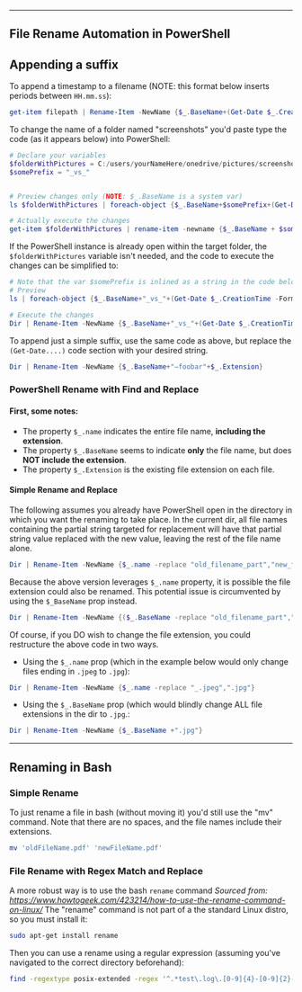 ___
## File Rename Automation in PowerShell
## Appending a suffix
To append a timestamp to a filename (NOTE: this format below inserts periods between `HH.mm.ss`):
```PowerShell
get-item filepath | Rename-Item -NewName {$_.BaseName+(Get-Date $_.CreationTime -Format "yyyy-MM-dd HH.mm.ss" )+$_.Extension}
```

To change the name of a folder named "screenshots" you'd paste type the code (as it appears below) into PowerShell:
```PowerShell
# Declare your variables
$folderWithPictures = C:/users/yourNameHere/onedrive/pictures/screenshots
$somePrefix = "_vs_"


# Preview changes only (NOTE: $_.BaseName is a system var)
ls $folderWithPictures | foreach-object {$_.BaseName+$somePrefix+(Get-Date $_.CreationTime -Format "yyyy-MM-dd-HHmm" )+$_.Extension}

# Actually execute the changes
get-item $folderWithPictures | rename-item -newname {$_.BaseName + $somePrefix + (Get-Date $_.CreationTime -Format "yyyy-MM-dd-HHmm") + $_.Extension}
```

If the PowerShell instance is already open within the target folder, the `$folderWithPictures` variable isn't needed, and the code to execute the changes can be simplified to:
```PowerShell
# Note that the var $somePrefix is inlined as a string in the code below
# Preview
ls | foreach-object {$_.BaseName+"_vs_"+(Get-Date $_.CreationTime -Format "yyyy-MM-dd-HHmm" )+$_.Extension}

# Execute the changes
Dir | Rename-Item -NewName {$_.BaseName+"_vs_"+(Get-Date $_.CreationTime -Format "yyyy-MM-dd-HHmm" )+$_.Extension}
```

To append just a simple suffix, use the same code as above, but replace the `(Get-Date....)` code section with your desired string.
```PowerShell
Dir | Rename-Item -NewName {$_.BaseName+"—foobar"+$_.Extension}
```

### PowerShell Rename with Find and Replace

#### First, some notes: 
- The property `$_.name` indicates the entire file name, **including the extension**.
- The property `$_.BaseName` seems to indicate **only** the file name, but does **NOT include the extension**.
- The property `$_.Extension` is the existing file extension on each file.

#### Simple Rename and Replace
The following assumes you already have PowerShell open in the directory in which you want the renaming to take place.
In the current dir, all file names containing the partial string targeted for replacement will have that partial string value replaced with the new value, leaving the rest of the file name alone.
```PowerShell
Dir | Rename-Item -NewName {$_.name -replace "old_filename_part","new_filename_part"}
```
Because the above version leverages `$_.name` property, it is possible the file extension could also be renamed. This potential issue is circumvented by using the `$_BaseName` prop instead.
```PowerShell
Dir | Rename-Item -NewName {($_.BaseName -replace "old_filename_part","new_filename_part")+$_.Extension}
```

Of course, if you DO wish to change the file extension, you could restructure the above code in two ways. 
- Using the `$_.name` prop (which in the example below would only change files ending in `.jpeg` to `.jpg`):
```PowerShell
Dir | Rename-Item -NewName {$_.name -replace "_.jpeg",".jpg"}
```
- Using the `$_.BaseName` prop (which would blindly change ALL file extensions in the dir to `.jpg`.:
```PowerShell
Dir | Rename-Item -NewName {$_.BaseName +".jpg"}
```

___
## Renaming in Bash
### Simple Rename
To just rename a file in bash (without moving it) you'd still use the "mv" command. Note that there are no spaces, and the file names include their extensions. 
```bash
mv 'oldFileName.pdf' 'newFileName.pdf'
```
### File Rename with Regex Match and Replace
A more robust way is to use the bash `rename` command
_Sourced from: https://www.howtogeek.com/423214/how-to-use-the-rename-command-on-linux/_
The "rename" command is not part of a the standard Linux distro, so you must install it:
```bash
sudo apt-get install rename
```
Then you can use a rename using a regular expression (assuming you've navigated to the correct directory beforehand):
```bash
find -regextype posix-extended -regex '^.*test\.log\.[0-9]{4}-[0-9]{2}-[0-9]{2}\.*'
```
